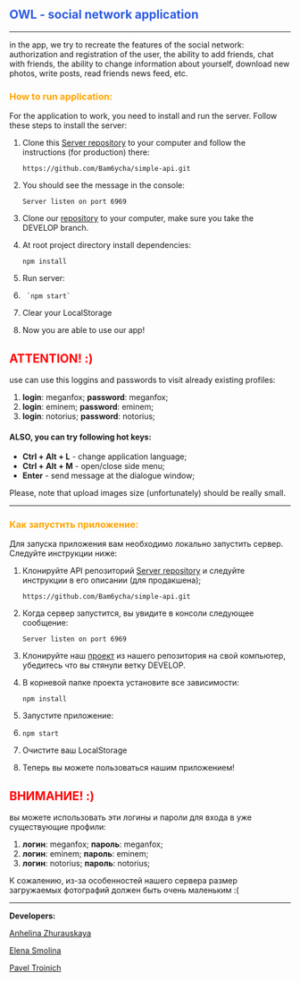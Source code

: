 ## <span style="color: #2D5BE3">OWL - social network application</span>
___

in the app, we try to recreate the features of the social network: authorization and registration of the user, the ability to add friends, chat with friends, the ability to change information about yourself, download new photos, write posts, read friends news feed, etc.

### <span style="color: orange">How to run application:</span>

For the application to work, you need to install and run the server. Follow these steps to install the server:

  1. Clone this [Server repository](https://github.com/Bam6ycha/simple-api) to your computer and follow the instructions (for production) there:  

        `https://github.com/Bam6ycha/simple-api.git`

2. You should see the message in the console:

      `Server listen on port 6969`
3. Clone our [repository](https://github.com/zhuravskayalina/rss-social-network) to your computer, make sure you take the DEVELOP branch.

  1. At root project directory install dependencies:

        `npm install`
  1. Run server:
2. 
        `npm start`
2. Clear your LocalStorage
3. Now you are able to use our app!

## <span style="color:red">ATTENTION! :)</span>
use can use this loggins and passwords to visit already existing profiles:
1. **login**: meganfox; **password**: meganfox;
2. **login**: eminem; **password**: eminem;
3. **login**: notorius; **password**: notorius;

####  ALSO, you can try following hot keys:
* **Ctrl + Alt + L** - change application language;
* **Ctrl + Alt + M** - open/close side menu;
* **Enter** - send message at the dialogue window; 

Please, note that upload images size (unfortunately) should be really small.
___
### <span style="color: orange">Как запустить приложение: </span>

Для запуска приложения вам необходимо локально запустить сервер. Следуйте инструкции ниже:

1. Клонируйте API репозиторий [Server repository](https://github.com/Bam6ycha/simple-api) и следуйте инструкции в его описании (для продакшена);

   `https://github.com/Bam6ycha/simple-api.git`

2. Когда сервер запустится, вы увидите в консоли следующее сообщение:

   `Server listen on port 6969`
3. Клонируйте наш [проект](https://github.com/zhuravskayalina/rss-social-network) из нашего репозитория на свой компьютер, убедитесь что вы стянули ветку DEVELOP.

1. В корневой папке проекта установите все зависимости:

   `npm install`
1. Запустите приложение:
2.
     `npm start`
2. Очистите ваш LocalStorage
3. Теперь вы можете пользоваться нашим приложением!

## <span style="color:red">ВНИМАНИЕ! :)</span>
вы можете использовать эти логины и пароли для входа в уже существующие профили:
1. **логин**: meganfox; **пароль**: meganfox;
2. **логин**: eminem; **пароль**: eminem;
3. **логин**: notorius; **пароль**: notorius;

К сожалению, из-за особенностей нашего сервера размер загружаемых фотографий должен быть очень маленьким :(
___
**Developers:**

[Anhelina Zhurauskaya](https://github.com/zhuravskayalina)

[Elena Smolina](https://github.com/esmolina)

[Pavel Troinich](https://github.com/Pavel-Troinich/)

